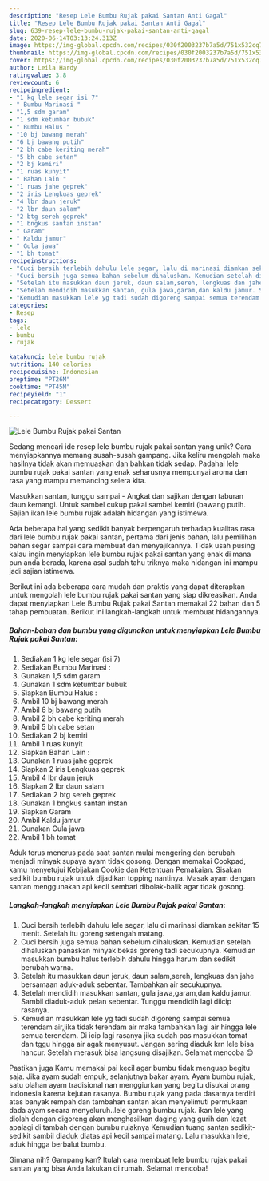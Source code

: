 ```yaml
---
description: "Resep Lele Bumbu Rujak pakai Santan Anti Gagal"
title: "Resep Lele Bumbu Rujak pakai Santan Anti Gagal"
slug: 639-resep-lele-bumbu-rujak-pakai-santan-anti-gagal
date: 2020-06-14T03:13:24.313Z
image: https://img-global.cpcdn.com/recipes/030f2003237b7a5d/751x532cq70/lele-bumbu-rujak-pakai-santan-foto-resep-utama.jpg
thumbnail: https://img-global.cpcdn.com/recipes/030f2003237b7a5d/751x532cq70/lele-bumbu-rujak-pakai-santan-foto-resep-utama.jpg
cover: https://img-global.cpcdn.com/recipes/030f2003237b7a5d/751x532cq70/lele-bumbu-rujak-pakai-santan-foto-resep-utama.jpg
author: Leila Hardy
ratingvalue: 3.8
reviewcount: 6
recipeingredient:
- "1 kg lele segar isi 7"
- " Bumbu Marinasi "
- "1,5 sdm garam"
- "1 sdm ketumbar bubuk"
- " Bumbu Halus "
- "10 bj bawang merah"
- "6 bj bawang putih"
- "2 bh cabe keriting merah"
- "5 bh cabe setan"
- "2 bj kemiri"
- "1 ruas kunyit"
- " Bahan Lain "
- "1 ruas jahe geprek"
- "2 iris Lengkuas geprek"
- "4 lbr daun jeruk"
- "2 lbr daun salam"
- "2 btg sereh geprek"
- "1 bngkus santan instan"
- " Garam"
- " Kaldu jamur"
- " Gula jawa"
- "1 bh tomat"
recipeinstructions:
- "Cuci bersih terlebih dahulu lele segar, lalu di marinasi diamkan sekitar 15 menit. Setelah itu goreng setengah matang."
- "Cuci bersih juga semua bahan sebelum dihaluskan. Kemudian setelah dihaluskan panaskan minyak bekas goreng tadi secukupnya. Kemudian masukkan bumbu halus terlebih dahulu hingga harum dan sedikit berubah warna."
- "Setelah itu masukkan daun jeruk, daun salam,sereh, lengkuas dan jahe bersamaan aduk-aduk sebentar. Tambahkan air secukupnya."
- "Setelah mendidih masukkan santan, gula jawa,garam,dan kaldu jamur. Sambil diaduk-aduk pelan sebentar. Tunggu mendidih lagi diicip rasanya."
- "Kemudian masukkan lele yg tadi sudah digoreng sampai semua terendam air,jika tidak terendam air maka tambahkan lagi air hingga lele semua terendam. Di icip lagi rasanya jika sudah pas masukkan tomat dan tggu hingga air agak menyusut. Jangan sering diaduk krn lele bisa hancur. Setelah merasuk bisa langsung disajikan. Selamat mencoba 😊"
categories:
- Resep
tags:
- lele
- bumbu
- rujak

katakunci: lele bumbu rujak 
nutrition: 140 calories
recipecuisine: Indonesian
preptime: "PT26M"
cooktime: "PT45M"
recipeyield: "1"
recipecategory: Dessert

---
```



![Lele Bumbu Rujak pakai Santan](https://img-global.cpcdn.com/recipes/030f2003237b7a5d/751x532cq70/lele-bumbu-rujak-pakai-santan-foto-resep-utama.jpg)

Sedang mencari ide resep lele bumbu rujak pakai santan yang unik? Cara menyiapkannya memang susah-susah gampang. Jika keliru mengolah maka hasilnya tidak akan memuaskan dan bahkan tidak sedap. Padahal lele bumbu rujak pakai santan yang enak seharusnya mempunyai aroma dan rasa yang mampu memancing selera kita.

Masukkan santan, tunggu sampai - Angkat dan sajikan dengan taburan daun kemangi. Untuk sambel cukup pakai sambel kemiri (bawang putih. Sajian ikan lele bumbu rujak adalah hidangan yang istimewa.

Ada beberapa hal yang sedikit banyak berpengaruh terhadap kualitas rasa dari lele bumbu rujak pakai santan, pertama dari jenis bahan, lalu pemilihan bahan segar sampai cara membuat dan menyajikannya. Tidak usah pusing kalau ingin menyiapkan lele bumbu rujak pakai santan yang enak di mana pun anda berada, karena asal sudah tahu triknya maka hidangan ini mampu jadi sajian istimewa.


Berikut ini ada beberapa cara mudah dan praktis yang dapat diterapkan untuk mengolah lele bumbu rujak pakai santan yang siap dikreasikan. Anda dapat menyiapkan Lele Bumbu Rujak pakai Santan memakai 22 bahan dan 5 tahap pembuatan. Berikut ini langkah-langkah untuk membuat hidangannya.

<!--inarticleads1-->

##### Bahan-bahan dan bumbu yang digunakan untuk menyiapkan Lele Bumbu Rujak pakai Santan:

1. Sediakan 1 kg lele segar (isi 7)
1. Sediakan  Bumbu Marinasi :
1. Gunakan 1,5 sdm garam
1. Gunakan 1 sdm ketumbar bubuk
1. Siapkan  Bumbu Halus :
1. Ambil 10 bj bawang merah
1. Ambil 6 bj bawang putih
1. Ambil 2 bh cabe keriting merah
1. Ambil 5 bh cabe setan
1. Sediakan 2 bj kemiri
1. Ambil 1 ruas kunyit
1. Siapkan  Bahan Lain :
1. Gunakan 1 ruas jahe geprek
1. Siapkan 2 iris Lengkuas geprek
1. Ambil 4 lbr daun jeruk
1. Siapkan 2 lbr daun salam
1. Sediakan 2 btg sereh geprek
1. Gunakan 1 bngkus santan instan
1. Siapkan  Garam
1. Ambil  Kaldu jamur
1. Gunakan  Gula jawa
1. Ambil 1 bh tomat


Aduk terus menerus pada saat santan mulai mengering dan berubah menjadi minyak supaya ayam tidak gosong. Dengan memakai Cookpad, kamu menyetujui Kebijakan Cookie dan Ketentuan Pemakaian. Sisakan sedikit bumbu rujak untuk dijadikan topping nantinya. Masak ayam dengan santan menggunakan api kecil sembari dibolak-balik agar tidak gosong. 

<!--inarticleads2-->

##### Langkah-langkah menyiapkan Lele Bumbu Rujak pakai Santan:

1. Cuci bersih terlebih dahulu lele segar, lalu di marinasi diamkan sekitar 15 menit. Setelah itu goreng setengah matang.
1. Cuci bersih juga semua bahan sebelum dihaluskan. Kemudian setelah dihaluskan panaskan minyak bekas goreng tadi secukupnya. Kemudian masukkan bumbu halus terlebih dahulu hingga harum dan sedikit berubah warna.
1. Setelah itu masukkan daun jeruk, daun salam,sereh, lengkuas dan jahe bersamaan aduk-aduk sebentar. Tambahkan air secukupnya.
1. Setelah mendidih masukkan santan, gula jawa,garam,dan kaldu jamur. Sambil diaduk-aduk pelan sebentar. Tunggu mendidih lagi diicip rasanya.
1. Kemudian masukkan lele yg tadi sudah digoreng sampai semua terendam air,jika tidak terendam air maka tambahkan lagi air hingga lele semua terendam. Di icip lagi rasanya jika sudah pas masukkan tomat dan tggu hingga air agak menyusut. Jangan sering diaduk krn lele bisa hancur. Setelah merasuk bisa langsung disajikan. Selamat mencoba 😊


Pastikan juga Kamu memakai pai kecil agar bumbu tidak menguap begitu saja. Jika ayam sudah empuk, selanjutnya bakar ayam. Ayam bumbu rujak, satu olahan ayam tradisional nan menggiurkan yang begitu disukai orang Indonesia karena kejutan rasanya. Bumbu rujak yang pada dasarnya terdiri atas banyak rempah dan tambahan santan akan menyelimuti permukaan dada ayam secara menyeluruh..lele goreng bumbu rujak. ikan lele yang diolah dengan digoreng akan menghasilkan daging yang gurih dan lezat apalagi di tambah dengan bumbu rujaknya Kemudian tuang santan sedikit-sedikit sambil diaduk diatas api kecil sampai matang. Lalu masukkan lele, aduk hingga berbalut bumbu. 

Gimana nih? Gampang kan? Itulah cara membuat lele bumbu rujak pakai santan yang bisa Anda lakukan di rumah. Selamat mencoba!
